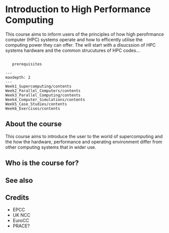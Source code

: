 # Introduction to High Performance Computing

This course aims to inform users of the principles of how high perofrmance computer (HPC) systems operate and how to efficently utilise the computing power they can offer. The will start with a disucssion of HPC systems hardware and the common strucutures of HPC codes...


```{prereq}

   prerequisites

```


```{toctree}
---
maxdepth: 2
---
Week1_Supercomputing/contents
Week2_Parallel_Computers/contents
Week3_Parallel_Computing/contents
Week4_Computer_Simulations/contents
Week5_Case_Studies/contents
Week6_Exercises/contents
```


## About the course

This course aims to introduce the user to the world of supercomputing and the how the hardware, performance and operating environment differ from other computing systems that in wider use.


## Who is the course for?


## See also


## Credits


- EPCC
- UK NCC
- EuroCC
- PRACE?


